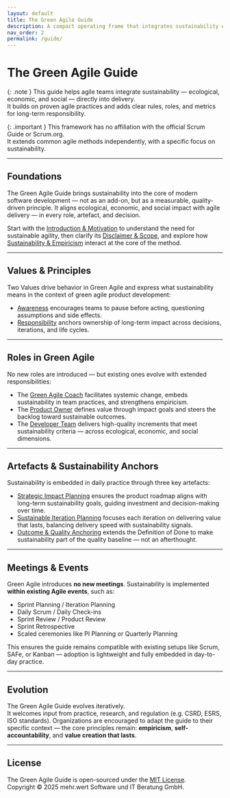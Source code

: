 ```yaml
---
layout: default
title: The Green Agile Guide
description: A compact operating frame that integrates sustainability empirically into agile software development — without adding new meetings.
nav_order: 2
permalink: /guide/
---
```


# The Green Agile Guide

{: .note }
This guide helps agile teams integrate sustainability — ecological, economic, and social — directly into delivery.  
It builds on proven agile practices and adds clear rules, roles, and metrics for long-term responsibility.

{: .important }
This framework has no affiliation with the official Scrum Guide or Scrum.org.  
It extends common agile methods independently, with a specific focus on sustainability.

---

## Foundations

The Green Agile Guide brings sustainability into the core of modern software development — not as an add-on, but as a measurable, quality-driven principle. 
It aligns ecological, economic, and social impact with agile delivery — in every role, artefact, and decision.

Start with the [Introduction & Motivation](/guide/introduction) to understand the need for sustainable agility, then clarify its [Disclaimer & Scope](/guide/disclaimer), and explore how [Sustainability & Empiricism](/guide/sustainability-and-empiricism) interact at the core of the method.

---

## Values & Principles

Two Values drive behavior in Green Agile and express what sustainability means in the context of green agile product development:  
- [Awareness](/guide/values/awareness) encourages teams to pause before acting, questioning assumptions and side effects.  
- [Responsibility](/guide/values/responsibility) anchors ownership of long-term impact across decisions, iterations, and life cycles.

---

## Roles in Green Agile

No new roles are introduced — but existing ones evolve with extended responsibilities:

- The [Green Agile Coach](/guide/roles/green-agile-coach) facilitates systemic change, embeds sustainability in team practices, and strengthens empiricism.
- The [Product Owner](/guide/roles/product-owner) defines value through impact goals and steers the backlog toward sustainable outcomes.
- The [Developer Team](/guide/roles/developer-team) delivers high-quality increments that meet sustainability criteria — across ecological, economic, and social dimensions.

---

## Artefacts & Sustainability Anchors

Sustainability is embedded in daily practice through three key artefacts:

- [Strategic Impact Planning](/guide/artefacts/strategic-impact-planning) ensures the product roadmap aligns with long-term sustainability goals, guiding investment and decision-making over time.
- [Sustainable Iteration Planning](/guide/artefacts/sustainable-iteration-planning) focuses each iteration on delivering value that lasts, balancing delivery speed with sustainability signals.
- [Outcome & Quality Anchoring](/guide/artefacts/outcome-quality-anchoring) extends the Definition of Done to make sustainability part of the quality baseline — not an afterthought.

---

## Meetings & Events

Green Agile introduces **no new meetings**.
Sustainability is implemented **within existing Agile events**, such as:

- Sprint Planning / Iteration Planning  
- Daily Scrum / Daily Check-ins  
- Sprint Review / Product Review  
- Sprint Retrospective  
- Scaled ceremonies like PI Planning or Quarterly Planning

This ensures the guide remains compatible with existing setups like Scrum, SAFe, or Kanban — adoption is lightweight and fully embedded in day-to-day practice.

---

## Evolution

The Green Agile Guide evolves iteratively.  
It welcomes input from practice, research, and regulation (e.g. CSRD, ESRS, ISO standards). Organizations are encouraged to adapt the guide to their specific context — the core principles remain: **empiricism**, **self-accountability**, and **value creation that lasts**.

---

## License

The Green Agile Guide is open-sourced under the [MIT License](https://opensource.org/licenses/MIT).  
Copyright © 2025 mehr.wert Software und IT Beratung GmbH.
